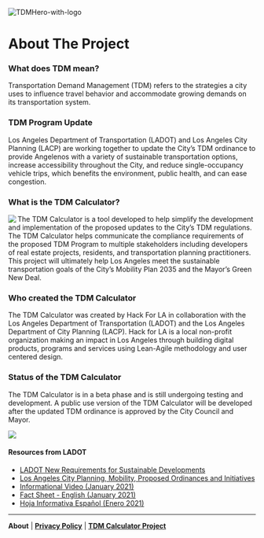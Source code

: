![TDMHero-with-logo](https://user-images.githubusercontent.com/37763229/111249112-68045580-85c8-11eb-8038-a09a53133762.png)

# About The Project  

### What does TDM mean?
Transportation Demand Management (TDM) refers to the strategies a city uses to influence travel behavior and accommodate growing demands on its transportation system. 

### TDM Program Update
Los Angeles Department of Transportation (LADOT) and Los Angeles City Planning (LACP) are working together to update the City’s TDM ordinance to provide Angelenos with a variety of sustainable transportation options, increase accessibility throughout the City, and reduce single-occupancy vehicle trips, which benefits the environment, public health, and can ease congestion.

### What is the TDM Calculator?
<img align="left" src="https://user-images.githubusercontent.com/37763229/111245630-2d97ba00-85c2-11eb-8c1b-b65cd3122fce.png">
The TDM Calculator is a tool developed to help simplify the development and implementation of the proposed updates to the City’s TDM regulations. The TDM Calculator helps communicate the compliance requirements of the proposed TDM Program to multiple stakeholders including developers of real estate projects, residents, and transportation planning practitioners. This project will ultimately help Los Angeles meet the sustainable transportation goals of the City’s Mobility Plan 2035 and the Mayor’s Green New Deal.

### Who created the TDM Calculator
The TDM Calculator was created by Hack For LA in collaboration with the Los Angeles Department of Transportation (LADOT) and the Los Angeles Department of City Planning (LACP). Hack for LA is a local non-profit organization making an impact in Los Angeles through building digital products, programs and services using Lean-Agile methodology and user centered design.

### Status of the TDM Calculator
The TDM Calculator is in a beta phase and is still undergoing testing and development. A public use version of the TDM Calculator will be developed after the updated TDM ordinance is approved by the City Council and Mayor.

<img align="center" src="https://user-images.githubusercontent.com/37763229/111245921-a6971180-85c2-11eb-82c7-21ea43ad825f.png">

#### Resources from LADOT
- [LADOT New Requirements for Sustainable Developments](https://ladot.lacity.org/businesses/development-review#new-requirements-for-sustainable-developments)
- [Los Angeles City Planning, Mobility, Proposed Ordinances and Initiatives](https://planning.lacity.org/plans-policies/initiatives-policies/mobility) 
- [Informational Video (January 2021)](https://www.youtube.com/watch?v=mAxseCqySuM)
- [Fact Sheet - English (January 2021)](https://planning.lacity.org/odocument/d7e3780b-3155-44a4-98cf-0fd673a6612b/TDM-FactSheet_English.pdf)
- [Hoja Informativa Español (Enero 2021)](https://planning.lacity.org/odocument/9dae2614-5b29-4dce-8b8d-9060f6900386/TDM-FactSheet_Spanish.pdf)

---


**About**  |  [**Privacy Policy**](privacy-policy.md) |  [**TDM Calculator Project**](https://www.hackforla.org/projects/tdm-calculator)
